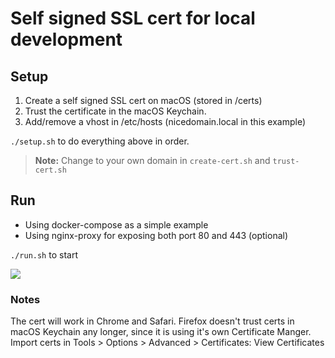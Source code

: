 # Self signed SSL cert for local development

## Setup

1. Create a self signed SSL cert on macOS (stored in /certs)
2. Trust the certificate in the macOS Keychain.
3. Add/remove a vhost in /etc/hosts (nicedomain.local in this example)

`./setup.sh` to do everything above in order.

> __Note:__ Change to your own domain in `create-cert.sh` and `trust-cert.sh`

## Run
+ Using docker-compose as a simple example
+ Using nginx-proxy for exposing both port 80 and 443 (optional)

`./run.sh` to start

![](https://res.cloudinary.com/urre/image/upload/v1534948050/z8jqmokd1l8hpkxzpmdg.png)


### Notes
The cert will work in Chrome and Safari. Firefox doesn't trust certs in macOS Keychain any longer, since it is using it's own Certificate Manger. Import certs in Tools > Options > Advanced > Certificates: View Certificates
